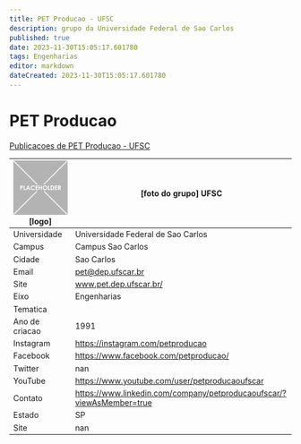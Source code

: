 ```yaml
---
title: PET Producao - UFSC
description: grupo da Universidade Federal de Sao Carlos
published: true
date: 2023-11-30T15:05:17.601780
tags: Engenharias
editor: markdown
dateCreated: 2023-11-30T15:05:17.601780
---
```


# PET Producao

[Publicacoes de PET Producao - UFSC](/atividade/165PETProducaoUFSC/feed)

| ![placeholder.png](/placeholder.png) [logo] | [foto do grupo] UFSC         |
| ------------------------------------------- | ------------------------------------------------- |
| Universidade                                | Universidade Federal de Sao Carlos      |
| Campus                                      | Campus Sao Carlos            |
| Cidade                                      | Sao Carlos             |
| Email                                       | pet@dep.ufscar.br             |
| Site                                        | www.pet.dep.ufscar.br/              |
| Eixo                                        | Engenharias              |
| Tematica                                    |           |
| Ano de criacao                              | 1991        |
| Instagram                                   | https://instagram.com/petproducao         |
| Facebook                                    | https://www.facebook.com/petproducao/          |
| Twitter                                     | nan           |
| YouTube                                     | https://www.youtube.com/user/petproducaoufscar           |
| Contato                                     | https://www.linkedin.com/company/petproducaoufscar/?viewAsMember=true         |
| Estado                                      |  SP            |
| Site                                        | nan |

